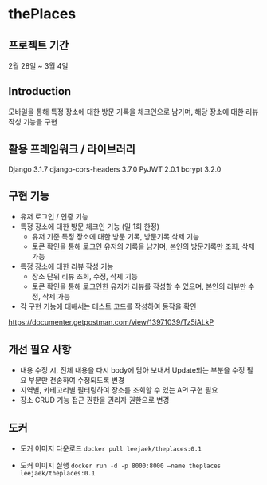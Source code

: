 # thePlaces

## 프로젝트 기간
2월 28일 ~ 3월 4일

## Introduction
모바일을 통해 특정 장소에 대한 방문 기록을 체크인으로 남기며, 해당 장소에 대한 리뷰 작성 기능을 구현


## 활용 프레임워크 / 라이브러리
Django 3.1.7
django-cors-headers 3.7.0
PyJWT 2.0.1
bcrypt 3.2.0

## 구현 기능
- 유저 로그인 / 인증 기능
- 특정 장소에 대한 방문 체크인 기능 (일 1회 한정)
  - 유저 기준 특정 장소에 대한 방문 기록, 방문기록 삭제 기능
  - 토큰 확인을 통해 로그인 유저의 기록을 남기며, 본인의 방문기록만 조회, 삭제 가능
- 특정 장소에 대한 리뷰 작성 기능
  - 장소 단위 리뷰 조회, 수정, 삭제 기능
  - 토큰 확인을 통해 로그인한 유저가 리뷰를 작성할 수 있으며, 본인의 리뷰만 수정, 삭제 가능
- 각 구현 기능에 대해서는 테스트 코드를 작성하여 동작을 확인

https://documenter.getpostman.com/view/13971039/Tz5iALkP

## 개선 필요 사항
- 내용 수정 시, 전체 내용을 다시 body에 담아 보내서 Update되는 부분을 수정 필요 부분만 전송하여 수정되도록 변경
- 지역별, 카테고리별 필터링하여 장소를 조회할 수 있는 API 구현 필요
- 장소 CRUD 기능 접근 권한을 권리자 권한으로 변경

## 도커
- 도커 이미지 다운로드
`docker pull leejaek/theplaces:0.1`

- 도커 이미지 실행
`docker run -d -p 8000:8000 —name theplaces leejaek/theplaces:0.1`
